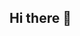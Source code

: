 ## Hi there 👋

<!--
**CNT14032000/CNT14032000** is a ✨ _special_ ✨ repository because its `README.md` (this file) appears on your GitHub profile.

Here are some ideas to get you started:
My name is Tuan - a first year master's student majoring in information security at the university.
- 🔭 I’m currently working on ...
- 🌱 I’m currently learning cryptography and quantum cryptography.
- 👯 I’m looking to collaborate on ...
- 🤔 I’m looking for help with ...
- 💬 Ask me about math and cryptography.
- 📫 How to reach me: caotuanth2000@gmail.com
- 😄 Pronouns: ...
- ⚡ Fun fact: ...
-->
